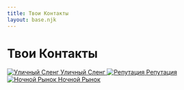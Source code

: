 ```yaml
---
title: Твои Контакты
layout: base.njk
---
```


# Твои Контакты

<div class="tile-grid">
  <a href="{{ '/contacts/streetlang/' | url }}" class="tile-button">
    <img src="{{ '/images/content/contacts/streetlang.png' | url }}" alt="Уличный Сленг" />
    <span>Уличный Сленг</span>
  </a>
  <a href="{{ '/contacts/reputation/' | url }}" class="tile-button">
    <img src="{{ '/images/content/contacts/reputation.png' | url }}" alt="Репутация" />
    <span>Репутация</span>
  </a>
  <a href="{{ '/contacts/night_market/' | url }}" class="tile-button">
    <img src="{{ '/images/content/contacts/night_market.png' | url }}" alt="Ночной Рынок" />
    <span>Ночной Рынок</span>
  </a>
</div>